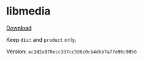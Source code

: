 # libmedia

[Download](https://github.com/zhaohappy/libmedia/actions/workflows/pages.yml)

Keep `dist` and `product` only.

Version: `ac2d2e870ecc337cc586c0cb4dbb7a77e96c9050`
